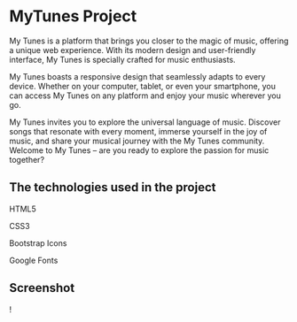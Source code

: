 <h1> MyTunes Project </h1>

My Tunes is a platform that brings you closer to the magic of music, offering a unique web experience. With its modern design and user-friendly interface, My Tunes is specially crafted for music enthusiasts.

My Tunes boasts a responsive design that seamlessly adapts to every device. Whether on your computer, tablet, or even your smartphone, you can access My Tunes on any platform and enjoy your music wherever you go.

My Tunes invites you to explore the universal language of music. Discover songs that resonate with every moment, immerse yourself in the joy of music, and share your musical journey with the My Tunes community. Welcome to My Tunes – are you ready to explore the passion for music together?

<h2> The technologies used in the project </h2>

HTML5

CSS3

Bootstrap Icons

Google Fonts

<h2> Screenshot </h2>

! [](screen.gif)

